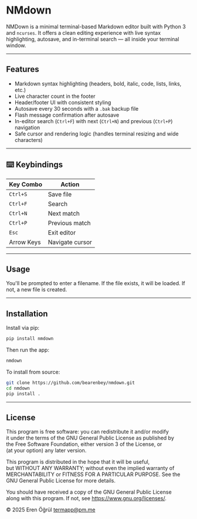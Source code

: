 # NMdown

NMDown is a minimal terminal-based Markdown editor built with Python 3 and `ncurses`. It offers a clean editing experience with live syntax highlighting, autosave, and in-terminal search — all inside your terminal window.

---

## Features

- Markdown syntax highlighting (headers, bold, italic, code, lists, links, etc.)
- Live character count in the footer
- Header/footer UI with consistent styling
- Autosave every 30 seconds with a `.bak` backup file
- Flash message confirmation after autosave
- In-editor search (`Ctrl+F`) with next (`Ctrl+N`) and previous (`Ctrl+P`) navigation
- Safe cursor and rendering logic (handles terminal resizing and wide characters)

---

## ⌨️ Keybindings

| Key Combo   | Action               |
|------------|----------------------|
| `Ctrl+S`   | Save file            |
| `Ctrl+F`   | Search               |
| `Ctrl+N`   | Next match           |
| `Ctrl+P`   | Previous match       |
| `Esc`      | Exit editor          |
| Arrow Keys | Navigate cursor      |

---

## Usage

You'll be prompted to enter a filename. If the file exists, it will be loaded. If not, a new file is created.

---

## Installation

Install via pip:

```bash
pip install nmdown
```

Then run the app:

```bash
nmdown
```

To install from source:

```bash
git clone https://github.com/bearenbey/nmdown.git
cd nmdown
pip install .
```

---

## License

This program is free software: you can redistribute it and/or modify  
it under the terms of the GNU General Public License as published by  
the Free Software Foundation, either version 3 of the License, or  
(at your option) any later version.

This program is distributed in the hope that it will be useful,  
but WITHOUT ANY WARRANTY; without even the implied warranty of  
MERCHANTABILITY or FITNESS FOR A PARTICULAR PURPOSE. See the  
GNU General Public License for more details.

You should have received a copy of the GNU General Public License  
along with this program. If not, see <https://www.gnu.org/licenses/>.

© 2025 Eren Öğrül [termapp@pm.me](mailto:termapp@pm.me)

